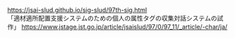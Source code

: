 https://jsai-slud.github.io/sig-slud/97th-sig.html  
「適材適所配置支援システムのための個人の属性タグの収集対話システムの試作」
https://www.jstage.jst.go.jp/article/jsaislud/97/0/97_11/_article/-char/ja/
